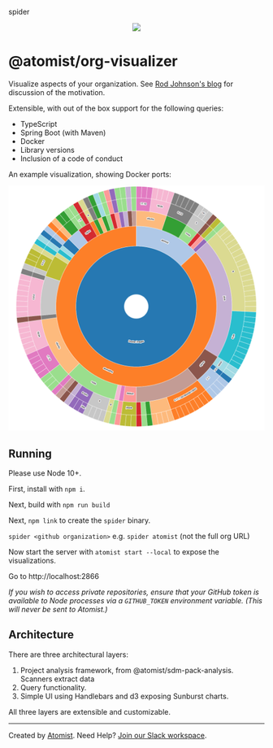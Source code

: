 spider<p align="center">
  <img src="https://images.atomist.com/sdm/SDM-Logo-Dark.png">
</p>

# @atomist/org-visualizer

Visualize aspects of your organization. See [Rod Johnson's blog](https://blog.atomist.com/this-will-surprise-you/) for discussion of the motivation.

Extensible, with out of the box
support for the following queries:

- TypeScript
- Spring Boot (with Maven)
- Docker
- Library versions
- Inclusion of a code of conduct

An example visualization, showing Docker ports:

![Docker image visualization](images/dockerImageSunburst.png "Docker image skew")

## Running

Please use Node 10+.

First, install with `npm i`.

Next, build with `npm run build`

Next, `npm link` to create the `spider` binary.

`spider <github organization>` e.g. `spider atomist` (not the full org URL)

Now start the server with `atomist start --local` to expose the visualizations.

Go to http://localhost:2866

_If you wish to access private repositories, ensure that your GitHub token is available to 
Node processes via a `GITHUB_TOKEN` environment variable. (This will
never be sent to Atomist.)_

## Architecture

There are three architectural layers:

1. Project analysis framework, from @atomist/sdm-pack-analysis. Scanners extract data
2. Query functionality.
3. Simple UI using Handlebars and d3 exposing Sunburst charts.

All three layers are extensible and customizable.

-----

Created by [Atomist][atomist].
Need Help?  [Join our Slack workspace][slack].

[atomist]: https://atomist.com/ (Atomist - How Teams Deliver Software)
[slack]: https://join.atomist.com/ (Atomist Community Slack)
